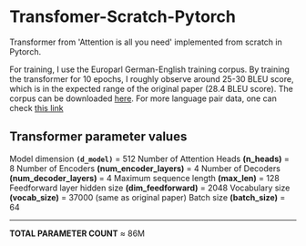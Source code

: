 # Transfomer-Scratch-Pytorch
Transformer from 'Attention is all you need' implemented from scratch in Pytorch.

For training, I use the Europarl German-English training corpus. By training the transformer for 10 epochs, I roughly observe around 25-30 BLEU score, which is in the expected range of the original paper (28.4 BLEU score). The corpus can be downloaded [here](https://www.statmt.org/europarl/v7/de-en.tgz). For more language pair data, one can check [this link](https://www.statmt.org/europarl/)

## Transformer parameter values
Model dimension <code>**(d_model)**</code> = 512
Number of Attention Heads **(n_heads)** = 8
Number of Encoders **(num_encoder_layers)** = 4
Number of Decoders **(num_decoder_layers)** = 4
Maximum sequence length **(max_len)** = 128
Feedforward layer hidden size **(dim_feedforward)** = 2048
Vocabulary size **(vocab_size)** = 37000 (same as original paper)
Batch size **(batch_size)** = 64
************************************
**TOTAL PARAMETER COUNT** ≈ 86M